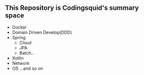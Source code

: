 ## This Repository is Codingsquid's summary space

- Docker
- Domain Driven Develop(DDD)
- Spring
  - Cloud
  - JPA
  - Batch..
- Kotlin
- Network
- OS
...and so on
